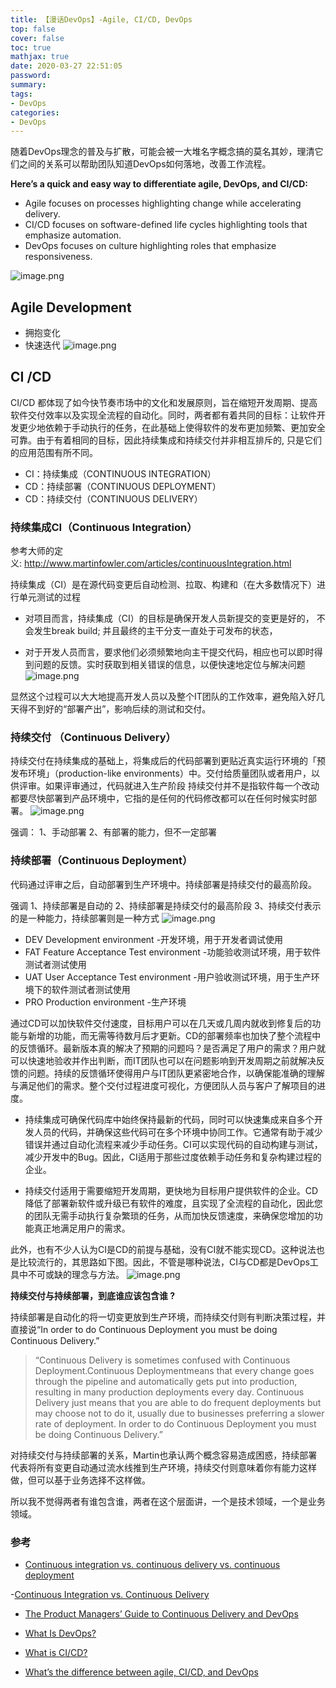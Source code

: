 ```yaml
---
title: 【漫话DevOps】-Agile, CI/CD, DevOps
top: false
cover: false
toc: true
mathjax: true
date: 2020-03-27 22:51:05
password:
summary:
tags:
- DevOps
categories:
- DevOps
---
```


随着DevOps理念的普及与扩散，可能会被一大堆名字概念搞的莫名其妙，理清它们之间的关系可以帮助团队知道DevOps如何落地，改善工作流程。

**Here’s a quick and easy way to differentiate agile, DevOps, and CI/CD:**

- Agile focuses on processes highlighting change while accelerating delivery.
- CI/CD focuses on software-defined life cycles highlighting tools that emphasize automation.
- DevOps focuses on culture highlighting roles that emphasize responsiveness.

![image.png](https://upload-images.jianshu.io/upload_images/2504773-d080c042303e3b84.png?imageMogr2/auto-orient/strip%7CimageView2/2/w/1240)

## Agile Development

- 拥抱变化
- 快速迭代
 ![image.png](https://upload-images.jianshu.io/upload_images/2504773-906788b9c2e462ef.png?imageMogr2/auto-orient/strip%7CimageView2/2/w/1240)
  
## CI /CD

CI/CD 都体现了如今快节奏市场中的文化和发展原则，旨在缩短开发周期、提高软件交付效率以及实现全流程的自动化。同时，两者都有着共同的目标：让软件开发更少地依赖于手动执行的任务，在此基础上使得软件的发布更加频繁、更加安全可靠。由于有着相同的目标，因此持续集成和持续交付并非相互排斥的, 只是它们的应用范围有所不同。

- CI：持续集成（CONTINUOUS INTEGRATION）
- CD：持续部署（CONTINUOUS DEPLOYMENT）
- CD：持续交付（CONTINUOUS DELIVERY）

### 持续集成CI（Continuous Integration）

参考大师的定义: http://www.martinfowler.com/articles/continuousIntegration.html

持续集成（CI）是在源代码变更后自动检测、拉取、构建和（在大多数情况下）进行单元测试的过程

- 对项目而言，持续集成（CI）的目标是确保开发人员新提交的变更是好的， 不会发生break build; 并且最终的主干分支一直处于可发布的状态，

- 对于开发人员而言，要求他们必须频繁地向主干提交代码，相应也可以即时得到问题的反馈。实时获取到相关错误的信息，以便快速地定位与解决问题
  ![image.png](https://upload-images.jianshu.io/upload_images/2504773-064a281aa9596dca.png?imageMogr2/auto-orient/strip%7CimageView2/2/w/1240)

显然这个过程可以大大地提高开发人员以及整个IT团队的工作效率，避免陷入好几天得不到好的“部署产出”，影响后续的测试和交付。

### 持续交付 （Continuous Delivery）

持续交付在持续集成的基础上，将集成后的代码部署到更贴近真实运行环境的「预发布环境」（production-like environments）中。交付给质量团队或者用户，以供评审。如果评审通过，代码就进入生产阶段 持续交付并不是指软件每一个改动都要尽快部署到产品环境中，它指的是任何的代码修改都可以在任何时候实时部署。
![image.png](https://upload-images.jianshu.io/upload_images/2504773-4cb36753a452ee83.png?imageMogr2/auto-orient/strip%7CimageView2/2/w/1240)

强调：
1、手动部署
2、有部署的能力，但不一定部署

### 持续部署（Continuous Deployment）

代码通过评审之后，自动部署到生产环境中。持续部署是持续交付的最高阶段。 

强调
1、持续部署是自动的 
2、持续部署是持续交付的最高阶段 
3、持续交付表示的是一种能力，持续部署则是一种方式
![image.png](https://upload-images.jianshu.io/upload_images/2504773-c2437eaef9c367ba.png?imageMogr2/auto-orient/strip%7CimageView2/2/w/1240)

- DEV Development environment -开发环境，用于开发者调试使用
- FAT Feature Acceptance Test environment  -功能验收测试环境，用于软件测试者测试使用
- UAT User Acceptance Test environment  -用户验收测试环境，用于生产环境下的软件测试者测试使用
- PRO Production environment -生产环境

通过CD可以加快软件交付速度，目标用户可以在几天或几周内就收到修复后的功能与新增的功能，而无需等待数月后才更新。CD的部署频率也加快了整个流程中的反馈循环。最新版本真的解决了预期的问题吗？是否满足了用户的需求？用户就可以快速地验收并作出判断，而IT团队也可以在问题影响到开发周期之前就解决反馈的问题。持续的反馈循环使得用户与IT团队更紧密地合作，以确保能准确的理解与满足他们的需求。整个交付过程进度可视化，方便团队人员与客户了解项目的进度。

- 持续集成可确保代码库中始终保持最新的代码，同时可以快速集成来自多个开发人员的代码，并确保这些代码可在多个环境中协同工作。它通常有助于减少错误并通过自动化流程来减少手动任务。CI可以实现代码的自动构建与测试，减少开发中的Bug。因此，CI适用于那些过度依赖手动任务和复杂构建过程的企业。

- 持续交付适用于需要缩短开发周期，更快地为目标用户提供软件的企业。CD降低了部署新软件或升级已有软件的难度，且实现了全流程的自动化，因此您的团队无需手动执行复杂繁琐的任务，从而加快反馈速度，来确保您增加的功能真正地满足用户的需求。

此外，也有不少人认为CI是CD的前提与基础，没有CI就不能实现CD。这种说法也是比较流行的，其思路如下图。因此，不管是哪种说法，CI与CD都是DevOps工具中不可或缺的理念与方法。
![image.png](https://upload-images.jianshu.io/upload_images/2504773-74ab14bc8a196e6b.png?imageMogr2/auto-orient/strip%7CimageView2/2/w/1240)

**持续交付与持续部署，到底谁应该包含谁 ?**

持续部署是自动化的将一切变更放到生产环境，而持续交付则有判断决策过程，并直接说“In order to do Continuous Deployment you must be doing Continuous Delivery.”

> “Continuous Delivery is sometimes confused with Continuous Deployment.Continuous Deploymentmeans that every change goes through the pipeline and automatically gets put into production, resulting in many production deployments every day. Continuous Delivery just means that you are able to do frequent deployments but may choose not to do it, usually due to businesses preferring a slower rate of deployment. In order to do Continuous Deployment you must be doing Continuous Delivery.”

对持续交付与持续部署的关系，Martin也承认两个概念容易造成困惑，持续部署代表将所有变更自动通过流水线推到生产环境，持续交付则意味着你有能力这样做，但可以基于业务选择不这样做。

所以我不觉得两者有谁包含谁，两者在这个层面讲，一个是技术领域，一个是业务领域。

### 参考

- [Continuous integration vs. continuous delivery vs. continuous deployment](https://www.atlassian.com/continuous-delivery/principles/continuous-integration-vs-delivery-vs-deployment)

-[Continuous Integration vs. Continuous Delivery](https://dzone.com/articles/continuous-integration-vs-continuous-delivery)

- [The Product Managers’ Guide to Continuous Delivery and DevOps](https://www.mindtheproduct.com/what-the-hell-are-ci-cd-and-devops-a-cheatsheet-for-the-rest-of-us/)

- [What Is DevOps?](https://theagileadmin.com/what-is-devops/)

- [What is CI/CD?](https://www.mabl.com/blog/what-is-cicd)

- [What’s the difference between agile, CI/CD, and DevOps](https://www.synopsys.com/blogs/software-security/agile-cicd-devops-difference/)